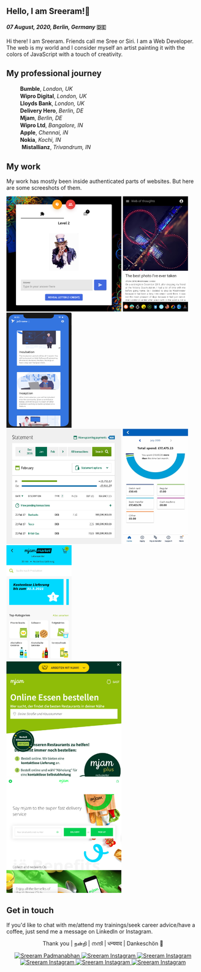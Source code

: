## Hello, I am Sreeram!👋 

#### *07 August, 2020, Berlin, Germany* 🇩🇪

Hi there! I am Sreeram. Friends call me Sree or Siri. I am a Web Developer. The web is my world and I consider myself an artist painting it with the colors of JavaScript with a touch of creativity.

## My professional journey

&nbsp;&nbsp;&nbsp;&nbsp;<img height=16 width=16 src='https://bumble.com/favicon.ico' /> **Bumble**, *London, UK* <br />
&nbsp;&nbsp;&nbsp;&nbsp;<img height=16 width=16 src='https://s17776.pcdn.co/wp-content/uploads/2016/08/Fav_icon_144x144.png' /> **Wipro Digital**, *London, UK*<br />
&nbsp;&nbsp;&nbsp;&nbsp;<img height=16 width=16 src='https://www.lloydsbank.com/etc/designs/lloyds/favicon.ico' /> **Lloyds Bank**, *London, UK*<br />
&nbsp;&nbsp;&nbsp;&nbsp;<img height=16 width=16 src='https://deliveryhero.com/favicon.ico' /> **Delivery Hero**, *Berlin, DE*<br />
&nbsp;&nbsp;&nbsp;&nbsp;<img height=16 width=16 src='https://assets.foodora.com/3816320/img/favicon/mjam/favicon-32x32.png?3816320' /> **Mjam**, *Berlin, DE* <br />
&nbsp;&nbsp;&nbsp;&nbsp;<img height=16 width=16 src='https://www.wipro.com/content/dam/nexus/images/header/wipro-logo.png' /> **Wipro Ltd**, *Bangalore, IN* <br />
&nbsp;&nbsp;&nbsp;&nbsp;<img height=16 width=16 src='https://apple.com/favicon.ico' /> **Apple**, *Chennai, iN*<br />
&nbsp;&nbsp;&nbsp;&nbsp;<img height=16 width=16 src='https://nokia.com/favicon.ico' /> **Nokia**, *Kochi, IN*<br />
&nbsp;&nbsp;&nbsp;&nbsp; <img height=16 width=16 src='https://scontent.ftxl2-1.fna.fbcdn.net/v/t1.18169-9/403628_498585193493707_463819903_n.jpg?_nc_cat=110&ccb=1-3&_nc_sid=09cbfe&_nc_ohc=5FUp0iVBKUIAX9qU7X6&_nc_ht=scontent.ftxl2-1.fna&oh=dcde37e3746ee7e5286134dd1551cce3&oe=60E35193' /> **Mistallianz**, *Trivandrum, IN*<br />

## My work

My work has mostly been inside authenticated parts of websites. But here are some screeshots of them.

<p align='left'>
  <img height=300 width=300 src='https://github.com/sreeramofficial/sreeramofficial/blob/main/9.png?raw=false'/>
  <img height=300 width=170 src='https://github.com/sreeramofficial/sreeramofficial/blob/main/5.png?raw=false'/>
  <img height=300 width=170 src='https://github.com/sreeramofficial/sreeramofficial/blob/main/4.png?raw=false'/>
  <br />
  <img height=300 width=300 src='https://github.com/sreeramofficial/sreeramofficial/blob/main/4.jpg?raw=false'/>
  <img height=300 width=170 src='https://github.com/sreeramofficial/sreeramofficial/blob/main/6.jpg?raw=false'/>
  <img height=300 width=170 src='https://github.com/sreeramofficial/sreeramofficial/blob/main/2.png?raw=false'/>
  <br />
  <img height=300 width=300 src='https://github.com/sreeramofficial/sreeramofficial/blob/main/1.png?raw=false'/>
  <img height=300 width=300 src='https://github.com/sreeramofficial/sreeramofficial/blob/main/10.png?raw=false'/>
</p>

## Get in touch
If you'd like to chat with me/attend my trainings/seek career advice/have a coffee, just send me a message on LinkedIn or Instagram.

<p align='center'>Thank you | நன்றி | നന്ദി | धन्यवाद | Dankeschön 🙏</p>

<p align='center'> 
  <a href="https://www.linkedin.com/in/sreeramofficial/">
    <img alt="Sreeram Padmanabhan" width="22px" src="https://cdn.jsdelivr.net/npm/simple-icons@v3/icons/linkedin.svg" />
  </a>

  <a href="https://instagram.com/sreeram.io">
    <img alt="Sreeram Instagram" width="22px" src="https://cdn.jsdelivr.net/npm/simple-icons@v3/icons/instagram.svg" />
  </a>

  <a href="https://leetcode.com/sreeramofficial">
    <img alt="Sreeram Instagram" width="22px" src="https://cdn.jsdelivr.net/npm/simple-icons@v3/icons/leetcode.svg" />
  </a>

  <a href="https://stackoverflow.com/users/5228328">
    <img alt="Sreeram Instagram" width="22px" src="https://cdn.jsdelivr.net/npm/simple-icons@v3/icons/stackoverflow.svg" />
  </a>

  <a href="https://twitter.com/sreeramofficial">
    <img alt="Sreeram Instagram" width="22px" src="https://cdn.jsdelivr.net/npm/simple-icons@v3/icons/twitter.svg" />
  </a>

  <a href="https://www.quora.com/profile/Sreeram-Padmanabhan-1">
    <img alt="Sreeram Instagram" width="22px" src="https://cdn.jsdelivr.net/npm/simple-icons@v3/icons/quora.svg" />
  </a>
</p>

